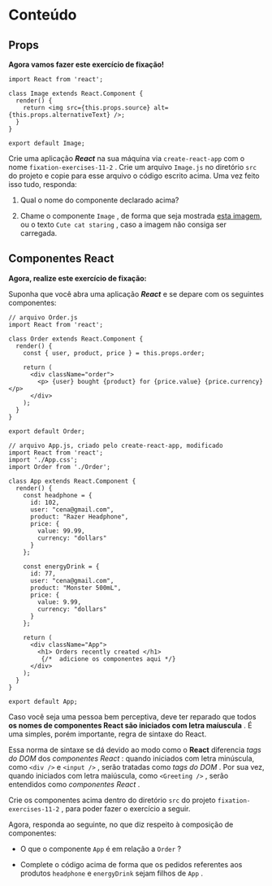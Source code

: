 # Conteúdo

## Props

**Agora vamos fazer este exercício de fixação!**

```react
import React from 'react';

class Image extends React.Component {
  render() {
    return <img src={this.props.source} alt={this.props.alternativeText} />;
  }
}

export default Image;
```

Crie uma aplicação  **_React_** na sua máquina via  `create-react-app`  com o nome  `fixation-exercises-11-2`  . Crie um arquivo  `Image.js`  no diretório  `src`  do projeto e copie para esse arquivo o código escrito acima. Uma vez feito isso tudo, responda:

1.  Qual o nome do componente declarado acima?
    
2.  Chame o componente  `Image`  , de forma que seja mostrada  [esta imagem,](https://cdn.pixabay.com/photo/2017/02/20/18/03/cat-2083492_1280.jpg) ou o texto  `Cute cat staring`  , caso a imagem não consiga ser carregada.

## Componentes React

**Agora, realize este exercício de fixação:**

Suponha que você abra uma aplicação  **_React_** e se depare com os seguintes componentes:


```react
// arquivo Order.js
import React from 'react';

class Order extends React.Component {
  render() {
    const { user, product, price } = this.props.order;

    return (
      <div className="order">
        <p> {user} bought {product} for {price.value} {price.currency} </p>
      </div>
    );
  }
}

export default Order;
```


```react
// arquivo App.js, criado pelo create-react-app, modificado
import React from 'react';
import './App.css';
import Order from './Order';

class App extends React.Component {
  render() {
    const headphone = {
      id: 102,
      user: "cena@gmail.com",
      product: "Razer Headphone",
      price: {
        value: 99.99,
        currency: "dollars"
      }
    };

    const energyDrink = {
      id: 77,
      user: "cena@gmail.com",
      product: "Monster 500mL",
      price: {
        value: 9.99,
        currency: "dollars"
      }
    };

    return (
      <div className="App">
        <h1> Orders recently created </h1>
         {/*  adicione os componentes aqui */}
      </div>
    );
  }
}

export default App;
```

Caso você seja uma pessoa bem perceptiva, deve ter reparado que todos  **os nomes de componentes React são iniciados com letra maíuscula** . É uma simples, porém importante, regra de sintaxe do React.

Essa norma de sintaxe se dá devido ao modo como o  **React** diferencia  _tags do DOM_ dos  _componentes React_ : quando iniciados com letra minúscula, como  `<div />`  e  `<input />`  , serão tratadas como  _tags do DOM_ . Por sua vez, quando iniciados com letra maiúscula, como  `<Greeting />`  , serão entendidos como  _componentes React_ .

Crie os componentes acima dentro do diretório  `src`  do projeto  `fixation-exercises-11-2`  , para poder fazer o exercício a seguir.

Agora, responda ao seguinte, no que diz respeito à composição de componentes:

-   O que o componente  `App`  é em relação a  `Order`  ?
    
-   Complete o código acima de forma que os pedidos referentes aos produtos  `headphone`  e  `energyDrink`  sejam filhos de  `App`  .